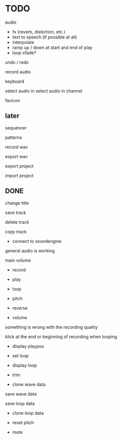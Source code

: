 # TODO

audio

- fx (reverb, distortion, etc.)
- text to speech (if possible at all)
- interpolate
- ramp up / down at start and end of play
- loop xfade?

undo / redo

record audio

keyboard

select audio in
select audio in channel

favicon

## later

sequencer

patterns

record wav

export wav

export project

import project

## DONE

change title

save track

delete track

copy track

- connect to soundengine

general audio is working

main volume

- record
- play
- loop
- pitch

- reverse
- volume

something is wrong with the recording quality

klick at the end or beginning of recording when looping

- display playpos

- set loop
- display loop

- trim

- clone wave data

save wave data

save loop data

- clone loop data

- reset pitch

- mute
